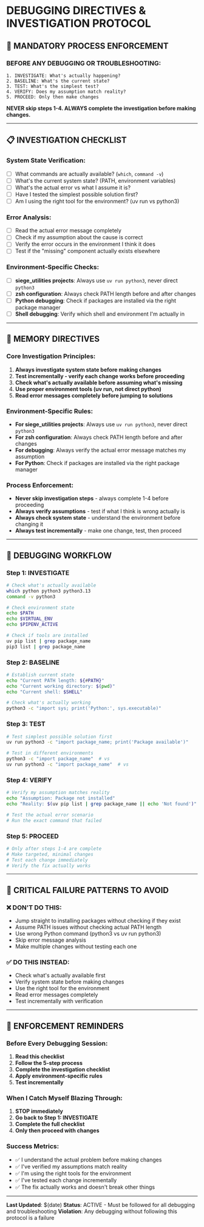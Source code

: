 # DEBUGGING DIRECTIVES & INVESTIGATION PROTOCOL

## 🚨 **MANDATORY PROCESS ENFORCEMENT**

### **BEFORE ANY DEBUGGING OR TROUBLESHOOTING:**

```
1. INVESTIGATE: What's actually happening?
2. BASELINE: What's the current state?
3. TEST: What's the simplest test?
4. VERIFY: Does my assumption match reality?
5. PROCEED: Only then make changes
```

**NEVER skip steps 1-4. ALWAYS complete the investigation before making changes.**

---

## 📋 **INVESTIGATION CHECKLIST**

### **System State Verification:**
- [ ] What commands are actually available? (`which`, `command -v`)
- [ ] What's the current system state? (PATH, environment variables)
- [ ] What's the actual error vs what I assume it is?
- [ ] Have I tested the simplest possible solution first?
- [ ] Am I using the right tool for the environment? (uv run vs python3)

### **Error Analysis:**
- [ ] Read the actual error message completely
- [ ] Check if my assumption about the cause is correct
- [ ] Verify the error occurs in the environment I think it does
- [ ] Test if the "missing" component actually exists elsewhere

### **Environment-Specific Checks:**
- [ ] **siege_utilities projects**: Always use `uv run python3`, never direct `python3`
- [ ] **zsh configuration**: Always check PATH length before and after changes
- [ ] **Python debugging**: Check if packages are installed via the right package manager
- [ ] **Shell debugging**: Verify which shell and environment I'm actually in

---

## 🎯 **MEMORY DIRECTIVES**

### **Core Investigation Principles:**
1. **Always investigate system state before making changes**
2. **Test incrementally - verify each change works before proceeding**
3. **Check what's actually available before assuming what's missing**
4. **Use proper environment tools (uv run, not direct python)**
5. **Read error messages completely before jumping to solutions**

### **Environment-Specific Rules:**
- **For siege_utilities projects**: Always use `uv run python3`, never direct `python3`
- **For zsh configuration**: Always check PATH length before and after changes
- **For debugging**: Always verify the actual error message matches my assumption
- **For Python**: Check if packages are installed via the right package manager

### **Process Enforcement:**
- **Never skip investigation steps** - always complete 1-4 before proceeding
- **Always verify assumptions** - test if what I think is wrong actually is
- **Always check system state** - understand the environment before changing it
- **Always test incrementally** - make one change, test, then proceed

---

## 🔧 **DEBUGGING WORKFLOW**

### **Step 1: INVESTIGATE**
```bash
# Check what's actually available
which python python3 python3.13
command -v python3

# Check environment state
echo $PATH
echo $VIRTUAL_ENV
echo $PIPENV_ACTIVE

# Check if tools are installed
uv pip list | grep package_name
pip3 list | grep package_name
```

### **Step 2: BASELINE**
```bash
# Establish current state
echo "Current PATH length: ${#PATH}"
echo "Current working directory: $(pwd)"
echo "Current shell: $SHELL"

# Check what's actually working
python3 -c "import sys; print('Python:', sys.executable)"
```

### **Step 3: TEST**
```bash
# Test simplest possible solution first
uv run python3 -c "import package_name; print('Package available')"

# Test in different environments
python3 -c "import package_name"  # vs
uv run python3 -c "import package_name"  # vs
```

### **Step 4: VERIFY**
```bash
# Verify my assumption matches reality
echo "Assumption: Package not installed"
echo "Reality: $(uv pip list | grep package_name || echo 'Not found')"

# Test the actual error scenario
# Run the exact command that failed
```

### **Step 5: PROCEED**
```bash
# Only after steps 1-4 are complete
# Make targeted, minimal changes
# Test each change immediately
# Verify the fix actually works
```

---

## 🚨 **CRITICAL FAILURE PATTERNS TO AVOID**

### **❌ DON'T DO THIS:**
- Jump straight to installing packages without checking if they exist
- Assume PATH issues without checking actual PATH length
- Use wrong Python command (python3 vs uv run python3)
- Skip error message analysis
- Make multiple changes without testing each one

### **✅ DO THIS INSTEAD:**
- Check what's actually available first
- Verify system state before making changes
- Use the right tool for the environment
- Read error messages completely
- Test incrementally with verification

---

## 📝 **ENFORCEMENT REMINDERS**

### **Before Every Debugging Session:**
1. **Read this checklist**
2. **Follow the 5-step process**
3. **Complete the investigation checklist**
4. **Apply environment-specific rules**
5. **Test incrementally**

### **When I Catch Myself Blazing Through:**
1. **STOP immediately**
2. **Go back to Step 1: INVESTIGATE**
3. **Complete the full checklist**
4. **Only then proceed with changes**

### **Success Metrics:**
- ✅ I understand the actual problem before making changes
- ✅ I've verified my assumptions match reality
- ✅ I'm using the right tools for the environment
- ✅ I've tested each change incrementally
- ✅ The fix actually works and doesn't break other things

---

**Last Updated**: $(date)
**Status**: ACTIVE - Must be followed for all debugging and troubleshooting
**Violation**: Any debugging without following this protocol is a failure



